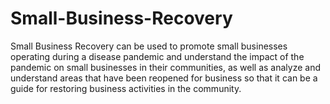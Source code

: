 # Small-Business-Recovery
Small Business Recovery can be used to promote small businesses operating during a disease pandemic and understand the impact of the pandemic on small businesses in their communities, as well as analyze and understand areas that have been reopened for business so that it can be a guide for restoring business activities in the community.
